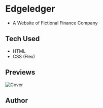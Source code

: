 # Edgeledger 
* A Website of Fictional Finance Company

## Tech Used
* HTML
* CSS (Flex)

## Previews
![Cover](https://github.com/abhinavg916/edgeledger/blob/master/Previews/Welcome-to-EdgeLedger-Web-View.png)

## Author
